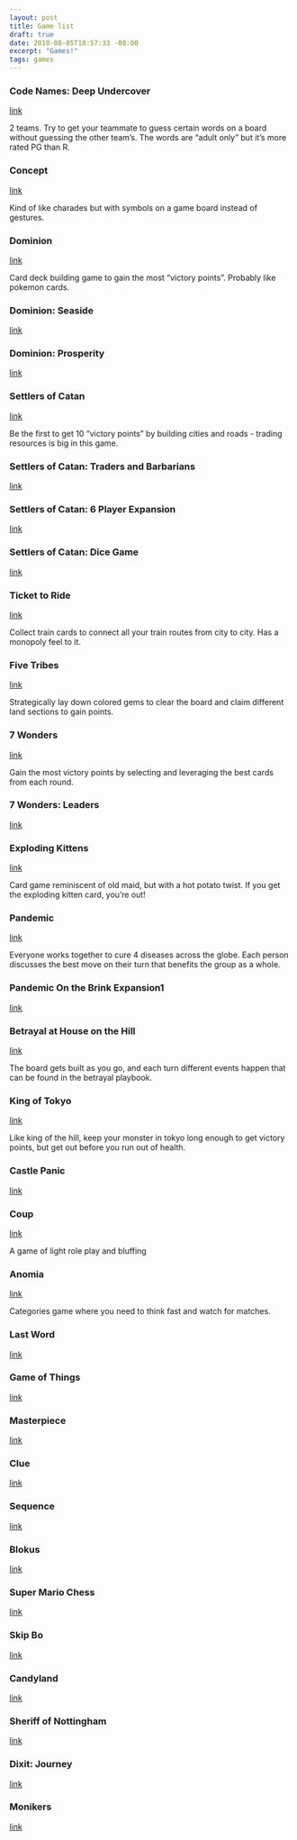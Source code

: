 ```yaml
---
layout: post
title: Game list
draft: true
date: 2018-08-05T18:57:33 -08:00
excerpt: "Games!"
tags: games
---
```


### Code Names: Deep Undercover

[link](https://boardgamegeek.com/boardgame/205158)
 
2 teams. Try to get your teammate to guess certain words on a board without guessing the other team’s. The words are “adult only” but it’s more rated PG than R.


### Concept

[link](https://boardgamegeek.com/boardgame/36218)
 
Kind of like charades but with symbols on a game board instead of gestures.


### Dominion

[link](https://boardgamegeek.com/boardgame/36218)
 
Card deck building game to gain the most “victory points”. Probably like pokemon cards.


### Dominion: Seaside

[link](https://boardgamegeek.com/boardgame/51811)


### Dominion: Prosperity

[link](https://boardgamegeek.com/boardgame/66690)


### Settlers of Catan

[link](https://boardgamegeek.com/boardgame/147240)
 
Be the first to get 10 “victory points” by building cities and roads - trading resources is big in this game.


### Settlers of Catan: Traders and Barbarians

[link](https://boardgamegeek.com/boardgame/27760)


### Settlers of Catan: 6 Player Expansion

[link](https://boardgamegeek.com/boardgame/2807)


### Settlers of Catan: Dice Game

[link](https://boardgamegeek.com/boardgame/27710)


### Ticket to Ride

[link](https://boardgamegeek.com/boardgame/9209)
 
Collect train cards to connect all your train routes from city to city. Has a monopoly feel to it.


### Five Tribes

[link](https://boardgamegeek.com/boardgame/157354)
 
Strategically lay down colored gems to clear the board and claim different land sections to gain points.


### 7 Wonders

[link](https://boardgamegeek.com/boardgame/68448)
 
Gain the most victory points by selecting and leveraging the best cards from each round.


### 7 Wonders: Leaders

[link](https://boardgamegeek.com/boardgame/92539)


### Exploding Kittens

[link](https://boardgamegeek.com/boardgame/172225)
 
Card game reminiscent of old maid, but with a hot potato twist. If you get the exploding kitten card, you’re out!


### Pandemic

[link](https://boardgamegeek.com/boardgame/30549)
 
Everyone works together to cure 4 diseases across the globe. Each person discusses the best move on their turn that benefits the group as a whole.


### Pandemic On the Brink Expansion1

[link](https://boardgamegeek.com/boardgame/40849)


### Betrayal at House on the Hill

[link](https://boardgamegeek.com/boardgame/10547)
 
The board gets built as you go, and each turn different events happen that can be found in the betrayal playbook. 


### King of Tokyo

[link](https://boardgamegeek.com/boardgame/70323)
 
Like king of the hill, keep your monster in tokyo long enough to get victory points, but get out before you run out of health.


### Castle Panic

[link](https://boardgamegeek.com/boardgame/43443)


### Coup

[link](https://boardgamegeek.com/boardgame/131357)
 
A game of light role play and bluffing


### Anomia

[link](https://boardgamegeek.com/boardgame/67877)
 
Categories game where you need to think fast and watch for matches.


### Last Word

[link](https://boardgamegeek.com/boardgame/17709)


### Game of Things

[link](https://boardgamegeek.com/boardgame/10934)


### Masterpiece

[link](https://boardgamegeek.com/boardgame/1501)


### Clue

[link](https://boardgamegeek.com/boardgame/1294) 


### Sequence

[link](https://boardgamegeek.com/boardgame/2375)


### Blokus

[link](https://boardgamegeek.com/boardgame/2453)


### Super Mario Chess

[link](https://boardgamegeek.com/boardgame/171)


### Skip Bo

[link](https://boardgamegeek.com/boardgame/1269)


### Candyland
 
[link](https://boardgamegeek.com/boardgame/5048)


### Sheriff of Nottingham

[link](https://boardgamegeek.com/boardgame/157969)


### Dixit: Journey

[link](https://boardgamegeek.com/boardgame/121288)


### Monikers

[link](https://boardgamegeek.com/boardgame/156546)
